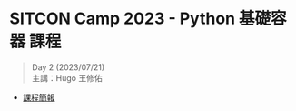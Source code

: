 # SITCON Camp 2023 - Python 基礎容器 課程
> Day 2 (2023/07/21)<br>
> 主講：Hugo 王修佑
  
- [課程簡報](https://hackmd.io/@whyhugo/B1BfpLnH2)
